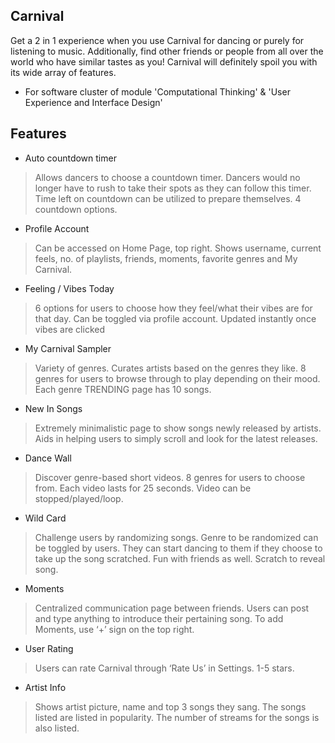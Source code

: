## Carnival

Get a 2 in 1 experience when you use Carnival for dancing or purely for listening to music. Additionally, find other friends or people from all over the world who have similar tastes as you! Carnival will definitely spoil you with its wide array of features.

- For software cluster of module 'Computational Thinking' & 'User Experience and Interface Design'

## Features

-	Auto countdown timer
> Allows dancers to choose a countdown timer.
Dancers would no longer have to rush to take their spots as they can follow this timer.
Time left on countdown can be utilized to prepare themselves.
4 countdown options.

-   Profile Account
>Can be accessed on Home Page, top right.
Shows username, current feels, no. of playlists, friends, moments, favorite genres and My Carnival.

- Feeling / Vibes Today
>6 options for users to choose how they feel/what their vibes are for that day.
Can be toggled via profile account.
Updated instantly once vibes are clicked

- My Carnival Sampler
>Variety of genres.
Curates artists based on the genres they like.
8 genres for users to browse through to play depending on their mood.
Each genre TRENDING page has 10 songs.

- New In Songs
>Extremely minimalistic page to show songs newly released by artists.
Aids in helping users to simply scroll and look for the latest releases.

- Dance Wall
>Discover genre-based short videos.
8 genres for users to choose from.
Each video lasts for 25 seconds.
Video can be stopped/played/loop.

- Wild Card
>Challenge users by randomizing songs.
Genre to be randomized can be toggled by users. They can start dancing to them if they choose to take up the song scratched.
Fun with friends as well.
Scratch to reveal song.

- Moments
>Centralized communication page between friends.
Users can post and type anything to introduce their pertaining song.
To add Moments, use ‘+’ sign on the top right.

- User Rating
>Users can rate Carnival through ‘Rate Us’ in Settings.
1-5 stars.

- Artist Info
>Shows artist picture, name and top 3 songs they sang.
The songs listed are listed in popularity. 
The number of streams for the songs is also listed.








